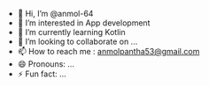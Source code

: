 - 👋 Hi, I’m @anmol-64
- 👀 I’m interested in App development
- 🌱 I’m currently learning Kotlin
- 💞️ I’m looking to collaborate on ...
- 📫 How to reach me : anmolpantha53@gmail.com
- 😄 Pronouns: ...
- ⚡ Fun fact: ...

<!---
anmol-64/anmol-64 is a ✨ special ✨ repository because its `README.md` (this file) appears on your GitHub profile.
You can click the Preview link to take a look at your changes.
--->
